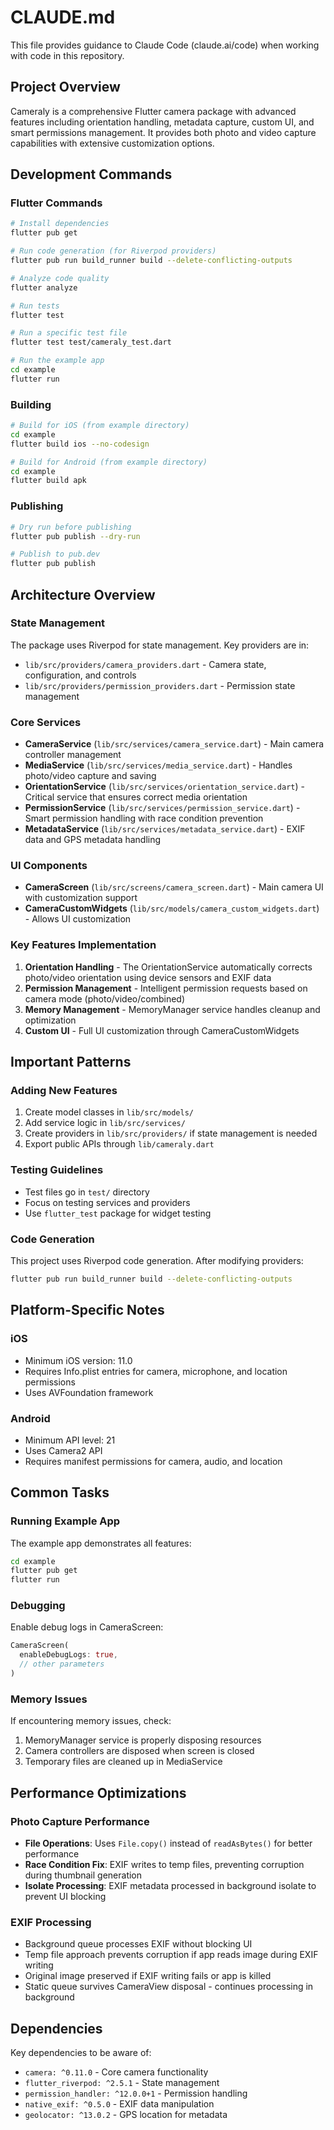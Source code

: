 # CLAUDE.md

This file provides guidance to Claude Code (claude.ai/code) when working with code in this repository.

## Project Overview

Cameraly is a comprehensive Flutter camera package with advanced features including orientation handling, metadata capture, custom UI, and smart permissions management. It provides both photo and video capture capabilities with extensive customization options.

## Development Commands

### Flutter Commands
```bash
# Install dependencies
flutter pub get

# Run code generation (for Riverpod providers)
flutter pub run build_runner build --delete-conflicting-outputs

# Analyze code quality
flutter analyze

# Run tests
flutter test

# Run a specific test file
flutter test test/cameraly_test.dart

# Run the example app
cd example
flutter run
```

### Building
```bash
# Build for iOS (from example directory)
cd example
flutter build ios --no-codesign

# Build for Android (from example directory)
cd example
flutter build apk
```

### Publishing
```bash
# Dry run before publishing
flutter pub publish --dry-run

# Publish to pub.dev
flutter pub publish
```

## Architecture Overview

### State Management
The package uses Riverpod for state management. Key providers are in:
- `lib/src/providers/camera_providers.dart` - Camera state, configuration, and controls
- `lib/src/providers/permission_providers.dart` - Permission state management

### Core Services
- **CameraService** (`lib/src/services/camera_service.dart`) - Main camera controller management
- **MediaService** (`lib/src/services/media_service.dart`) - Handles photo/video capture and saving
- **OrientationService** (`lib/src/services/orientation_service.dart`) - Critical service that ensures correct media orientation
- **PermissionService** (`lib/src/services/permission_service.dart`) - Smart permission handling with race condition prevention
- **MetadataService** (`lib/src/services/metadata_service.dart`) - EXIF data and GPS metadata handling

### UI Components
- **CameraScreen** (`lib/src/screens/camera_screen.dart`) - Main camera UI with customization support
- **CameraCustomWidgets** (`lib/src/models/camera_custom_widgets.dart`) - Allows UI customization

### Key Features Implementation
1. **Orientation Handling** - The OrientationService automatically corrects photo/video orientation using device sensors and EXIF data
2. **Permission Management** - Intelligent permission requests based on camera mode (photo/video/combined)
3. **Memory Management** - MemoryManager service handles cleanup and optimization
4. **Custom UI** - Full UI customization through CameraCustomWidgets

## Important Patterns

### Adding New Features
1. Create model classes in `lib/src/models/`
2. Add service logic in `lib/src/services/`
3. Create providers in `lib/src/providers/` if state management is needed
4. Export public APIs through `lib/cameraly.dart`

### Testing Guidelines
- Test files go in `test/` directory
- Focus on testing services and providers
- Use `flutter_test` package for widget testing

### Code Generation
This project uses Riverpod code generation. After modifying providers:
```bash
flutter pub run build_runner build --delete-conflicting-outputs
```

## Platform-Specific Notes

### iOS
- Minimum iOS version: 11.0
- Requires Info.plist entries for camera, microphone, and location permissions
- Uses AVFoundation framework

### Android
- Minimum API level: 21
- Uses Camera2 API
- Requires manifest permissions for camera, audio, and location

## Common Tasks

### Running Example App
The example app demonstrates all features:
```bash
cd example
flutter pub get
flutter run
```

### Debugging
Enable debug logs in CameraScreen:
```dart
CameraScreen(
  enableDebugLogs: true,
  // other parameters
)
```

### Memory Issues
If encountering memory issues, check:
1. MemoryManager service is properly disposing resources
2. Camera controllers are disposed when screen is closed
3. Temporary files are cleaned up in MediaService

## Performance Optimizations

### Photo Capture Performance
- **File Operations**: Uses `File.copy()` instead of `readAsBytes()` for better performance
- **Race Condition Fix**: EXIF writes to temp files, preventing corruption during thumbnail generation
- **Isolate Processing**: EXIF metadata processed in background isolate to prevent UI blocking

### EXIF Processing
- Background queue processes EXIF without blocking UI
- Temp file approach prevents corruption if app reads image during EXIF writing
- Original image preserved if EXIF writing fails or app is killed
- Static queue survives CameraView disposal - continues processing in background

## Dependencies
Key dependencies to be aware of:
- `camera: ^0.11.0` - Core camera functionality
- `flutter_riverpod: ^2.5.1` - State management
- `permission_handler: ^12.0.0+1` - Permission handling
- `native_exif: ^0.5.0` - EXIF data manipulation
- `geolocator: ^13.0.2` - GPS location for metadata